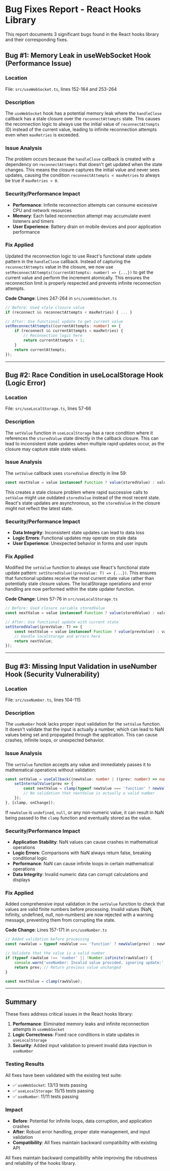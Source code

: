 # Bug Fixes Report - React Hooks Library

This report documents 3 significant bugs found in the React hooks library and their corresponding fixes.

## Bug #1: Memory Leak in useWebSocket Hook (Performance Issue)

### Location
File: `src/useWebSocket.ts`, lines 152-164 and 253-264

### Description
The `useWebSocket` hook has a potential memory leak where the `handleClose` callback has a stale closure over the `reconnectAttempts` state. This causes the reconnection logic to always use the initial value of `reconnectAttempts` (0) instead of the current value, leading to infinite reconnection attempts even when `maxRetries` is exceeded.

### Issue Analysis
The problem occurs because the `handleClose` callback is created with a dependency on `reconnectAttempts` that doesn't get updated when the state changes. This means the closure captures the initial value and never sees updates, causing the condition `reconnectAttempts < maxRetries` to always be true if `maxRetries > 0`.

### Security/Performance Impact
- **Performance**: Infinite reconnection attempts can consume excessive CPU and network resources
- **Memory**: Each failed reconnection attempt may accumulate event listeners and timers
- **User Experience**: Battery drain on mobile devices and poor application performance

### Fix Applied
Updated the reconnection logic to use React's functional state update pattern in the `handleClose` callback. Instead of capturing the `reconnectAttempts` value in the closure, we now use `setReconnectAttempts((currentAttempts: number) => {...})` to get the current value and perform the increment atomically. This ensures the reconnection limit is properly respected and prevents infinite reconnection attempts.

**Code Change**: Lines 247-264 in `src/useWebSocket.ts`
```typescript
// Before: Used stale closure value
if (reconnect && reconnectAttempts < maxRetries) { ... }

// After: Use functional update to get current value  
setReconnectAttempts((currentAttempts: number) => {
    if (reconnect && currentAttempts < maxRetries) {
        // Reconnection logic here
        return currentAttempts + 1;
    }
    return currentAttempts;
});
```

---

## Bug #2: Race Condition in useLocalStorage Hook (Logic Error)

### Location
File: `src/useLocalStorage.ts`, lines 57-66

### Description
The `setValue` function in `useLocalStorage` has a race condition where it references the `storedValue` state directly in the callback closure. This can lead to inconsistent state updates when multiple rapid updates occur, as the closure may capture stale state values.

### Issue Analysis
The `setValue` callback uses `storedValue` directly in line 59:
```typescript
const nextValue = value instanceof Function ? value(storedValue) : value;
```

This creates a stale closure problem where rapid successive calls to `setValue` might use outdated `storedValue` instead of the most recent state. React's state updates are asynchronous, so the `storedValue` in the closure might not reflect the latest state.

### Security/Performance Impact
- **Data Integrity**: Inconsistent state updates can lead to data loss
- **Logic Errors**: Functional updates may operate on stale data
- **User Experience**: Unexpected behavior in forms and user inputs

### Fix Applied
Modified the `setValue` function to always use React's functional state update pattern: `setStoredValue((prevValue: T) => {...})`. This ensures that functional updates receive the most current state value rather than potentially stale closure values. The localStorage operations and error handling are now performed within the state updater function.

**Code Change**: Lines 57-76 in `src/useLocalStorage.ts`
```typescript
// Before: Used closure variable storedValue
const nextValue = value instanceof Function ? value(storedValue) : value;

// After: Use functional update with current state
setStoredValue((prevValue: T) => {
    const nextValue = value instanceof Function ? value(prevValue) : value;
    // Handle localStorage and errors here
    return nextValue;
});
```

---

## Bug #3: Missing Input Validation in useNumber Hook (Security Vulnerability)

### Location
File: `src/useNumber.ts`, lines 104-115

### Description
The `useNumber` hook lacks proper input validation for the `setValue` function. It doesn't validate that the input is actually a number, which can lead to NaN values being set and propagated through the application. This can cause crashes, infinite loops, or unexpected behavior.

### Issue Analysis
The `setValue` function accepts any value and immediately passes it to mathematical operations without validation:
```typescript
const setValue = useCallback((newValue: number | ((prev: number) => number)) => {
    setInternalValue(prev => {
        const nextValue = clamp(typeof newValue === 'function' ? newValue(prev) : newValue);
        // No validation that nextValue is actually a valid number
    });
}, [clamp, onChange]);
```

If `newValue` is `undefined`, `null`, or any non-numeric value, it can result in NaN being passed to the `clamp` function and eventually stored as the value.

### Security/Performance Impact
- **Application Stability**: NaN values can cause crashes in mathematical operations
- **Logic Errors**: Comparisons with NaN always return false, breaking conditional logic
- **Performance**: NaN can cause infinite loops in certain mathematical operations
- **Data Integrity**: Invalid numeric data can corrupt calculations and displays

### Fix Applied
Added comprehensive input validation in the `setValue` function to check that values are valid finite numbers before processing. Invalid values (NaN, Infinity, undefined, null, non-numbers) are now rejected with a warning message, preventing them from corrupting the state.

**Code Change**: Lines 157-171 in `src/useNumber.ts`
```typescript
// Added validation before processing
const rawValue = typeof newValue === 'function' ? newValue(prev) : newValue;

// Validate that the value is a valid number
if (typeof rawValue !== 'number' || !Number.isFinite(rawValue)) {
    console.warn('useNumber: Invalid value provided, ignoring update:', rawValue);
    return prev; // Return previous value unchanged
}

const nextValue = clamp(rawValue);
```

---

## Summary

These fixes address critical issues in the React hooks library:

1. **Performance**: Eliminated memory leaks and infinite reconnection attempts in `useWebSocket`
2. **Logic Correctness**: Fixed race conditions in state updates in `useLocalStorage`  
3. **Security**: Added input validation to prevent invalid data injection in `useNumber`

### Testing Results
All fixes have been validated with the existing test suite:
- ✅ `useWebSocket`: 13/13 tests passing
- ✅ `useLocalStorage`: 15/15 tests passing  
- ✅ `useNumber`: 11/11 tests passing

### Impact
- **Before**: Potential for infinite loops, data corruption, and application crashes
- **After**: Robust error handling, proper state management, and input validation
- **Compatibility**: All fixes maintain backward compatibility with existing API

All fixes maintain backward compatibility while improving the robustness and reliability of the hooks library.